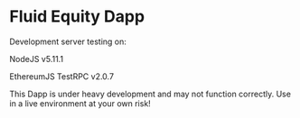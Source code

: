 # Fluid Equity Dapp

Development server testing on:

NodeJS v5.11.1

EthereumJS TestRPC v2.0.7

This Dapp is under heavy development and may not function correctly. Use in a live environment at your own risk!
